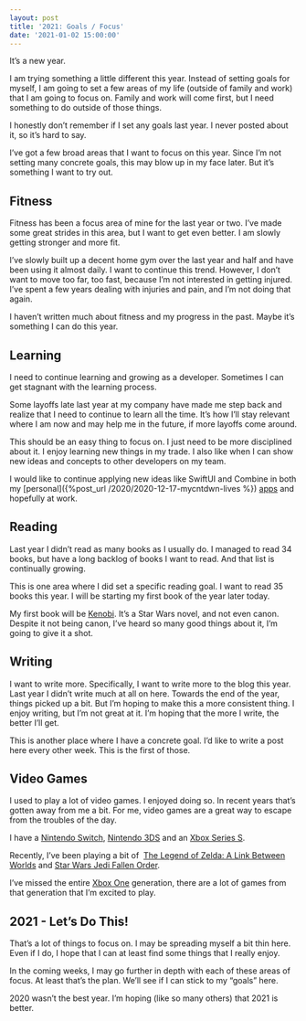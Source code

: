 ```yaml
---
layout: post
title: '2021: Goals / Focus'
date: '2021-01-02 15:00:00'
---
```


It’s a new year.

I am trying something a little different this year. Instead of setting goals for myself, I am going to set a few areas of my life (outside of family and work) that I am going to focus on. Family and work will come first, but I need something to do outside of those things.

I honestly don’t remember if I set any goals last year. I never posted about it, so it’s hard to say.

I’ve got a few broad areas that I want to focus on this year. Since I’m not setting many concrete goals, this may blow up in my face later. But it’s something I want to try out.

## Fitness

Fitness has been a focus area of mine for the last year or two. I’ve made some great strides in this area, but I want to get even better. I am slowly getting stronger and more fit.

I’ve slowly built up a decent home gym over the last year and half and have been using it almost daily. I want to continue this trend. However, I don’t want to move too far, too fast, because I’m not interested in getting injured. I’ve spent a few years dealing with injuries and pain, and I’m not doing that again.

I haven’t written much about fitness and my progress in the past. Maybe it’s something I can do this year.

## Learning

I need to continue learning and growing as a developer. Sometimes I can get stagnant with the learning process.

Some layoffs late last year at my company have made me step back and realize that I need to continue to learn all the time. It’s how I’ll stay relevant where I am now and may help me in the future, if more layoffs come around.

This should be an easy thing to focus on. I just need to be more disciplined about it. I enjoy learning new things in my trade. I also like when I can show new ideas and concepts to other developers on my team.

I would like to continue applying new ideas like SwiftUI and Combine in both my [personal]({%post_url /2020/2020-12-17-mycntdwn-lives %}) [apps](https://apps.apple.com/us/app/beer-styles-bjcp-2015/id998139111?ls=1) and hopefully at work.

## Reading

Last year I didn’t read as many books as I usually do. I managed to read 34 books, but have a long backlog of books I want to read. And that list is continually growing.

This is one area where I did set a specific reading goal. I want to read 35 books this year. I will be starting my first book of the year later today.

My first book will be [Kenobi](https://starwars.fandom.com/wiki/Kenobi_(novel)). It’s a Star Wars novel, and not even canon. Despite it not being canon, I’ve heard so many good things about it, I’m going to give it a shot.

## Writing

I want to write more. Specifically, I want to write more to the blog this year. Last year I didn’t write much at all on here. Towards the end of the year, things picked up a bit. But I’m hoping to make this a more consistent thing. I enjoy writing, but I’m not great at it. I’m hoping that the more I write, the better I’ll get.

This is another place where I have a concrete goal. I’d like to write a post here every other week. This is the first of those.

## Video Games

I used to play a lot of video games. I enjoyed doing so. In recent years that’s gotten away from me a bit. For me, video games are a great way to escape from the troubles of the day.

I have a [Nintendo Switch](https://www.nintendo.com/switch/), [Nintendo 3DS](https://en.wikipedia.org/wiki/Nintendo_3DS) and an [Xbox Series S](https://www.xbox.com/en-US/consoles/xbox-series-s).

Recently, I’ve been playing a bit of &nbsp;[The Legend of Zelda: A Link Between Worlds](https://www.nintendo.com/games/detail/the-legend-of-zelda-a-link-between-worlds-3ds/) and [Star Wars Jedi Fallen Order](https://www.ea.com/games/starwars/jedi-fallen-order).

I’ve missed the entire [Xbox One](https://en.wikipedia.org/wiki/Xbox_One) generation, there are a lot of games from that generation that I’m excited to play.

## 2021 - Let’s Do This!

That’s a lot of things to focus on. I may be spreading myself a bit thin here. Even if I do, I hope that I can at least find some things that I really enjoy.

In the coming weeks, I may go further in depth with each of these areas of focus. At least that’s the plan. We’ll see if I can stick to my “goals” here.

2020 wasn’t the best year. I’m hoping (like so many others) that 2021 is better.

